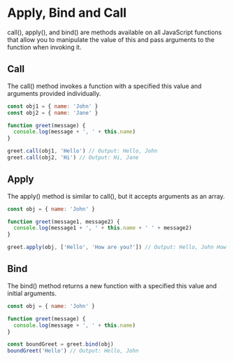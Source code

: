 # Apply, Bind and Call

call(), apply(), and bind() are methods available on all JavaScript functions that allow you to manipulate the value of this and pass arguments to the function when invoking it.

## Call

The call() method invokes a function with a specified this value and arguments provided individually.

```js
const obj1 = { name: 'John' }
const obj2 = { name: 'Jane' }

function greet(message) {
  console.log(message + ', ' + this.name)
}

greet.call(obj1, 'Hello') // Output: Hello, John
greet.call(obj2, 'Hi') // Output: Hi, Jane
```

## Apply

The apply() method is similar to call(), but it accepts arguments as an array.

```js
const obj = { name: 'John' }

function greet(message1, message2) {
  console.log(message1 + ', ' + this.name + ' ' + message2)
}

greet.apply(obj, ['Hello', 'How are you?']) // Output: Hello, John How are you?
```

## Bind

The bind() method returns a new function with a specified this value and initial arguments.

```js
const obj = { name: 'John' }

function greet(message) {
  console.log(message + ', ' + this.name)
}

const boundGreet = greet.bind(obj)
boundGreet('Hello') // Output: Hello, John
```
